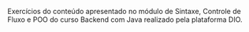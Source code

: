 Exercícios do conteúdo apresentado no módulo de Sintaxe, Controle de Fluxo e POO do curso Backend com Java realizado pela plataforma DIO.
